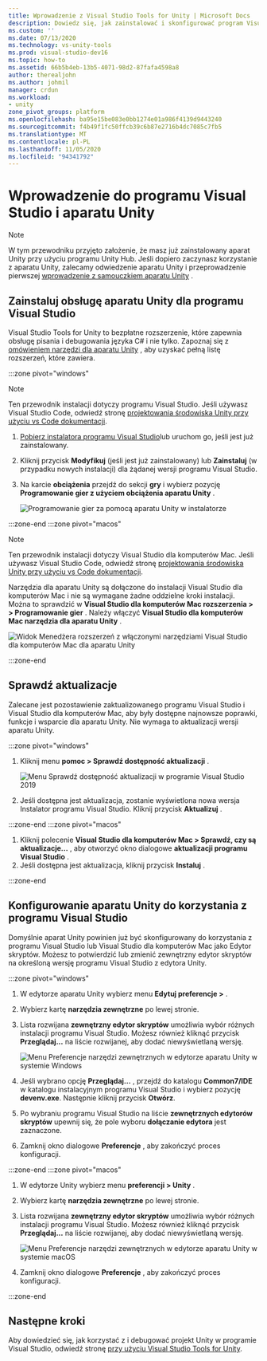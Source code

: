 ```yaml
---
title: Wprowadzenie z Visual Studio Tools for Unity | Microsoft Docs
description: Dowiedz się, jak zainstalować i skonfigurować program Visual Studio do tworzenia aplikacji dla aparatu Unity.
ms.custom: ''
ms.date: 07/13/2020
ms.technology: vs-unity-tools
ms.prod: visual-studio-dev16
ms.topic: how-to
ms.assetid: 66b5b4eb-13b5-4071-98d2-87fafa4598a8
author: therealjohn
ms.author: johmil
manager: crdun
ms.workload:
- unity
zone_pivot_groups: platform
ms.openlocfilehash: ba95e15be083e0bb1274e01a986f4139d9443240
ms.sourcegitcommit: f4b49f1fc50ffcb39c6b87e2716b4dc7085c7fb5
ms.translationtype: MT
ms.contentlocale: pl-PL
ms.lasthandoff: 11/05/2020
ms.locfileid: "94341792"
---
```

# <a name="get-started-with-visual-studio-and-unity"></a>Wprowadzenie do programu Visual Studio i aparatu Unity

> [!NOTE]
> W tym przewodniku przyjęto założenie, że masz już zainstalowany aparat Unity przy użyciu programu Unity Hub. Jeśli dopiero zaczynasz korzystanie z aparatu Unity, zalecamy odwiedzenie aparatu Unity i przeprowadzenie pierwszej [wprowadzenie z samouczkiem aparatu Unity](https://learn.unity.com/course/getting-started-with-unity) .

## <a name="install-unity-support-for-visual-studio"></a>Zainstaluj obsługę aparatu Unity dla programu Visual Studio

Visual Studio Tools for Unity to bezpłatne rozszerzenie, które zapewnia obsługę pisania i debugowania języka C# i nie tylko. Zapoznaj się z [omówieniem narzędzi dla aparatu Unity](./visual-studio-tools-for-unity.md) , aby uzyskać pełną listę rozszerzeń, które zawiera.

:::zone pivot="windows"

> [!NOTE]
> Ten przewodnik instalacji dotyczy programu Visual Studio. Jeśli używasz Visual Studio Code, odwiedź stronę [projektowania środowiska Unity przy użyciu vs Code dokumentacji](https://code.visualstudio.com/docs/other/unity).

1. [Pobierz instalatora programu Visual Studio](/docs/install/install-visual-studio.md)lub uruchom go, jeśli jest już zainstalowany.
2. Kliknij przycisk **Modyfikuj** (jeśli jest już zainstalowany) lub **Zainstaluj** (w przypadku nowych instalacji) dla żądanej wersji programu Visual Studio.
3. Na karcie **obciążenia** przejdź do sekcji **gry** i wybierz pozycję **Programowanie gier z użyciem obciążenia aparatu Unity** .

    ![Programowanie gier za pomocą aparatu Unity w instalatorze](../media/vs/unity-workload.png)

:::zone-end
:::zone pivot="macos"

> [!NOTE]
> Ten przewodnik instalacji dotyczy Visual Studio dla komputerów Mac. Jeśli używasz Visual Studio Code, odwiedź stronę [projektowania środowiska Unity przy użyciu vs Code dokumentacji](https://code.visualstudio.com/docs/other/unity).

Narzędzia dla aparatu Unity są dołączone do instalacji Visual Studio dla komputerów Mac i nie są wymagane żadne oddzielne kroki instalacji. Można to sprawdzić w **Visual Studio dla komputerów Mac rozszerzenia > > Programowanie gier** . Należy włączyć **Visual Studio dla komputerów Mac narzędzia dla aparatu Unity** .

![Widok Menedżera rozszerzeń z włączonymi narzędziami Visual Studio dla komputerów Mac dla aparatu Unity](../media/vsm/unity-workload.png)

:::zone-end

## <a name="check-for-updates"></a>Sprawdź aktualizacje

Zalecane jest pozostawienie zaktualizowanego programu Visual Studio i Visual Studio dla komputerów Mac, aby były dostępne najnowsze poprawki, funkcje i wsparcie dla aparatu Unity. Nie wymaga to aktualizacji wersji aparatu Unity.

:::zone pivot="windows"

1. Kliknij menu **pomoc > Sprawdź dostępność aktualizacji** .

    ![Menu Sprawdź dostępność aktualizacji w programie Visual Studio 2019](../media/vs/check-for-updates.png)

2. Jeśli dostępna jest aktualizacja, zostanie wyświetlona nowa wersja Instalator programu Visual Studio. Kliknij przycisk **Aktualizuj** .

:::zone-end
:::zone pivot="macos"

1. Kliknij polecenie **Visual Studio dla komputerów Mac > Sprawdź, czy są aktualizacje...** , aby otworzyć okno dialogowe **aktualizacji programu Visual Studio** .
2. Jeśli dostępna jest aktualizacja, kliknij przycisk **Instaluj** .

:::zone-end

## <a name="configure-unity-to-use-visual-studio"></a>Konfigurowanie aparatu Unity do korzystania z programu Visual Studio

Domyślnie aparat Unity powinien już być skonfigurowany do korzystania z programu Visual Studio lub Visual Studio dla komputerów Mac jako Edytor skryptów. Możesz to potwierdzić lub zmienić zewnętrzny edytor skryptów na określoną wersję programu Visual Studio z edytora Unity.

:::zone pivot="windows"

1. W edytorze aparatu Unity wybierz menu **Edytuj preferencje >** .
2. Wybierz kartę **narzędzia zewnętrzne** po lewej stronie.
3. Lista rozwijana **zewnętrzny edytor skryptów** umożliwia wybór różnych instalacji programu Visual Studio. Możesz również kliknąć przycisk **Przeglądaj...** na liście rozwijanej, aby dodać niewyświetlaną wersję.

    ![Menu Preferencje narzędzi zewnętrznych w edytorze aparatu Unity w systemie Windows](../media/vs/preferences-external-tools.png)

4. Jeśli wybrano opcję **Przeglądaj...** , przejdź do katalogu **Common7/IDE** w katalogu instalacyjnym programu Visual Studio i wybierz pozycję **devenv.exe**. Następnie kliknij przycisk **Otwórz**.
5. Po wybraniu programu Visual Studio na liście **zewnętrznych edytorów skryptów** upewnij się, że pole wyboru **dołączanie edytora** jest zaznaczone.
6. Zamknij okno dialogowe **Preferencje** , aby zakończyć proces konfiguracji.

:::zone-end
:::zone pivot="macos"

1. W edytorze Unity wybierz menu **preferencji > Unity** .
2. Wybierz kartę **narzędzia zewnętrzne** po lewej stronie.
3. Lista rozwijana **zewnętrzny edytor skryptów** umożliwia wybór różnych instalacji programu Visual Studio. Możesz również kliknąć przycisk **Przeglądaj...** na liście rozwijanej, aby dodać niewyświetlaną wersję.

    ![Menu Preferencje narzędzi zewnętrznych w edytorze aparatu Unity w systemie macOS](../media/vsm/preferences-external-tools.png)

4. Zamknij okno dialogowe **Preferencje** , aby zakończyć proces konfiguracji.

:::zone-end

## <a name="next-steps"></a>Następne kroki

 Aby dowiedzieć się, jak korzystać z i debugować projekt Unity w programie Visual Studio, odwiedź stronę [przy użyciu Visual Studio Tools for Unity](using-visual-studio-tools-for-unity.md).
